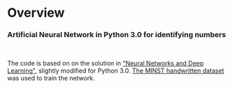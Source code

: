 # Overview
### Artificial Neural Network in Python 3.0 for identifying numbers 
&nbsp;

The code is based on on the solution in ["Neural Networks and Deep Learning"]("http://neuralnetworksanddeeplearning.com/index.html"), slightly modified for Python 3.0. [The MINST handwritten dataset]("http://yann.lecun.com/exdb/mnist/") was used to train the network.


